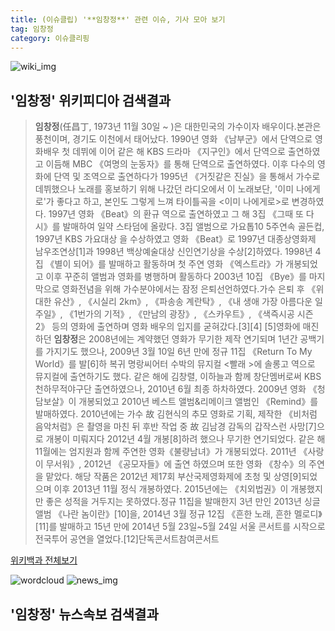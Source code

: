 ```yaml
---
title: (이슈클립) '**임창정**' 관련 이슈, 기사 모아 보기
tag: 임창정
category: 이슈클리핑
---
```

![wiki_img](https://user-images.githubusercontent.com/42597476/44503234-41136a80-a6d0-11e8-9071-6fc6418eafe4.png)
## **'**임창정**'** 위키피디아 검색결과
>**임창정**(任昌丁, 1973년 11월 30일 ~ )은 대한민국의 가수이자 배우이다.본관은 풍천이며, 경기도 이천에서 태어났다. 1990년 영화 《남부군》에서 단역으로 영화배우 첫 데뷔에 이어 같은 해 KBS 드라마 《지구인》에서 단역으로 출연하였고 이듬해 MBC 《여명의 눈동자》를 통해 단역으로 출연하였다. 이후 다수의 영화에 단역 및 조역으로 출연하다가 1995년 《거짓같은 진실》을 통해서 가수로 데뷔했으나 노래를 홍보하기 위해 나갔던 라디오에서 이 노래보단, '이미 나에게로'가 좋다고 하고, 본인도 그렇게 느껴 타이틀곡을 <이미 나에게로>로 변경하였다. 1997년 영화 《Beat》의 환규 역으로 출연하였고 그 해 3집 《그때 또 다시》를 발매하여 일약 스타덤에 올랐다. 3집 앨범으로 가요톱10 5주연속 골든컵, 1997년 KBS 가요대상 을 수상하였고 영화 《Beat》로 1997년 대종상영화제 남우조연상[1]과 1998년 백상예술대상 신인연기상을 수상[2]하였다. 1998년 4집 《별이 되어》를 발매하고 활동하며 첫 주연 영화 《엑스트라》가 개봉되었고 이후 꾸준히 앨범과 영화를 병행하며 활동하다 2003년 10집 《Bye》를 마지막으로 영화전념을 위해 가수분야에서는 잠정 은퇴선언하였다.가수 은퇴 후 《위대한 유산》, 《시실리 2km》, 《파송송 계란탁》, 《내 생애 가장 아름다운 일주일》, 《1번가의 기적》, 《만남의 광장》, 《스카우트》, 《색즉시공 시즌 2》 등의 영화에 출연하며 영화 배우의 입지를 굳혀갔다.[3][4] [5]영화에 매진하던 **임창정**은 2008년에는 계약했던 영화가 무기한 제작 연기되며 1년간 공백기를 가지기도 했으나, 2009년 3월 10일 6년 만에 정규 11집 《Return To My World》를 발[6]하 복귀 명랑씨어터 수박의 뮤지컬 <빨래 >에 솔롱고 역으로 뮤지컬에 출연하기도 했다. 같은 해에 김창렬, 이하늘과 함께 창단멤버로써 KBS 천하무적야구단 출연하였으나, 2010년 6월 최종 하차하였다. 2009년 영화 《청담보살》이 개봉되었고 2010년 베스트 앨범&리메이크 앨범인 《Remind》를 발매하였다. 2010년에는 가수 故 김현식의 추모 영화로 기획, 제작한 《비처럼 음악처럼》은 촬영을 마친 뒤 후반 작업 중 故 김남경 감독의 갑작스런 사망[7]으로 개봉이 미뤄지다 2012년 4월 개봉[8]하려 했으나 무기한 연기되었다. 같은 해 11월에는 엄지원과 함께 주연한 영화《불량남녀》가 개봉되었다. 2011년 《사랑이 무서워》, 2012년 《공모자들》에 출연 하였으며 또한 영화 《창수》의 주연을 맡았다. 해당 작품은 2012년 제17회 부산국제영화제에 초청 및 상영[9]되었으며 이후 2013년 11월 정식 개봉하였다. 2015년에는 《치외법권》이 개봉했지만 좋은 성적을 거두지는 못하였다.정규 11집을 발매한지 3년 만인 2013년 싱글 앨범 《나란 놈이란》[10]을, 2014년 3월 정규 12집 《흔한 노래, 흔한 멜로디》[11]를 발매하고 15년 만에 2014년 5월 23일~5월 24일 서울 콘서트를 시작으로 전국투어 공연을 열었다.[12]단독콘서트참여콘서트

<a href="https://ko.wikipedia.org/wiki/임창정" target="_blank">위키백과 전체보기</a>

![wordcloud](https://s3.ap-northeast-2.amazonaws.com/lyrics101-wordcloud/2018-09-22-1537547430.png)
![news_img](https://user-images.githubusercontent.com/42597476/44507050-1206f400-a6e4-11e8-8d98-7ffbfebb353f.png)
## **'**임창정**'** 뉴스속보 검색결과

